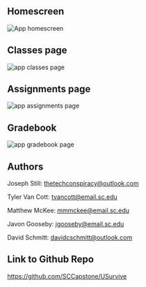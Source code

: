 ## Homescreen
![App homescreen](https://user-images.githubusercontent.com/47221430/115796898-a566ba80-a3a0-11eb-8300-0e1cfeaedb7a.PNG)

## Classes page
![app classes page](https://user-images.githubusercontent.com/47221430/115796921-b0214f80-a3a0-11eb-8fd6-41bd3129147c.PNG)

## Assignments page
![app assignments page](https://user-images.githubusercontent.com/47221430/115796944-badbe480-a3a0-11eb-9bba-bde38b799c84.PNG)

## Gradebook
![app gradebook page](https://user-images.githubusercontent.com/47221430/115796959-c4654c80-a3a0-11eb-9d5f-683771ad2409.PNG)


## Authors

Joseph Still: thetechconspiracy@outlook.com

 Tyler Van Cott: tvancott@email.sc.edu

Matthew McKee: mmmckee@email.sc.edu

Javon Gooseby: jgooseby@email.sc.edu

David Schmitt: davidcschmitt@outlook.com

## Link to Github Repo

https://github.com/SCCapstone/USurvive



